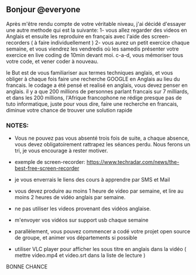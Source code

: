 ## Bonjour @everyone

Après m'être rendu compte de votre véritable niveau, j'ai décidé d'essayer une autre methode qui est la suivante:
1- vous allez regarder des videos en Anglais et ensuite les reproduire en français avec l'aide des screen-recorders ( à faire individuellement )
2- vous aurez un petit exercice chaque semaine, et vous viendrez les vendredis où les samedis présenter votre exercice en live coding de 10min devant moi.
c-a-d, vous mémoriser tous votre code, et vener coder à nouveau.

le But est de vous familiariser aux termes techniques anglais, et vous obliger à chaque fois faire une recherche GOOGLE en Anglais
au lieu du francais. le codage a été pensé et realisé en anglais, vous devez penser en anglais.
il y a que 200 millions de personnes parlant francais sur 7 milliards, et dans les 200 millions, l'Afrique francophone ne rédige presque pas de
tuto informatique, juste pour vous dire, faire une recherche en francais, diminue votre chance de trouver une solution rapide


### NOTES:

- Vous ne pouvez pas vous absenté trois fois de suite, a chaque absence, vous devez obligatoirement rattrapez les séances perdu.
Nous ferons un tri, je vous encourage à rester motiver.

- exemple de screen-recorder:  https://www.techradar.com/news/the-best-free-screen-recorder
- je vous enverrais le liens des cours à apprendre par SMS et Mail
- vous devez produire au moins 1 heure de video par semaine, et lire au moins 2 heures de vidéo anglais par semaine.
- ne pas utiliser les videos provenant des vidéos anglaise.
- m'envoyer vos vidéos sur support usb chaque semaine
- parallèlement, vous pouvez commencer a codé votre projet open source de groupe, et animer vos départements si possible
- utiliser VLC player  pour afficher les sous titre en anglais dans la vidéo ( mettre video.mp4 et video.srt   dans la liste de lecture )

BONNE CHANCE
